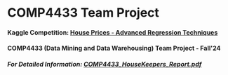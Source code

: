 # COMP4433 Team Project
#### Kaggle Competition: [House Prices - Advanced Regression Techniques](https://www.kaggle.com/competitions/house-prices-advanced-regression-techniques/data)
#### COMP4433 (Data Mining and Data Warehousing) Team Project - Fall'24

##### For Detailed Information: [COMP4433_HouseKeepers_Report.pdf](COMP4433_HouseKeepers_Report.pdf)